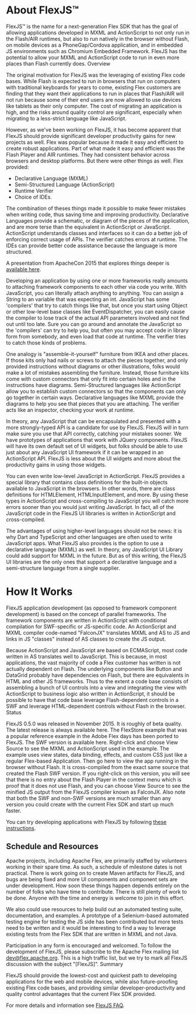 # About FlexJS™

FlexJS™ is the name for a next-generation Flex SDK that has the goal of allowing applications developed in MXML and ActionScript to not only run in the Flash/AIR runtimes, but also to run natively in the browser without Flash, on mobile devices as a PhoneGap/Cordova application, and in embedded JS environments such as Chromium Embedded Framework. FlexJS has the potential to allow your MXML and ActionScript code to run in even more places than Flash currently does.
Overview

The original motivation for FlexJS was the leveraging of existing Flex code bases. While Flash is expected to run in browsers that run on computers with traditional keyboards for years to come, existing Flex customers are finding that they want their applications to run in places that Flash/AIR will not run because some of their end users are now allowed to use devices like tablets as their only computer. The cost of migrating an application is high, and the risks around quality control are significant, especially when migrating to a less-strict language like JavaScript.

However, as we've been working on FlexJS, it has become apparent that FlexJS should provide significant developer productivity gains for new projects as well.  Flex was popular because it made it easy and efficient to create robust applications.  Part of what made it easy and efficient was the Flash Player and AIR runtimes.  They had consistent behavior across browsers and desktop platforms.  But there were other things as well.  Flex provided:

* Declarative Language (MXML)
* Semi-Structured Language (ActionScript)
* Runtime Verifier
* Choice of IDEs.

The combination of theses things made it possible to make fewer mistakes when writing code, thus saving time and improving productivity.  Declarative Languages provide a schematic, or diagram of the pieces of the application, and are more terse than the equivalent in ActionScript or JavaScript.  ActionScript understands classes and interfaces so it can do a better job of enforcing correct usage of APIs.  The verifier catches errors at runtime.  The IDEs can provide better code assistance because the language is more structured.

A presentation from ApacheCon 2015 that explores things deeper is [available here](http://events.linuxfoundation.org/sites/events/files/slides/FlexJS_ApacheCon_2015.pdf).

Developing an application by using one or more frameworks really amounts to attaching framework components to each other via code you write.  With JavaScript, you can literally attach anything to anything.  You can assign a String to an variable that was expecting an int.  JavaScript has some 'compilers' that try to catch things like that, but once you start using Object or other low-level base classes like EventDispatcher, you can easily cause the compiler to lose track of the actual API parameters involved and not find out until too late.  Sure you can go around and annotate the JavaScript so the 'compilers' can try to help you, but often you may accept code in library form from somebody, and even load that code at runtime.  The verifier tries to catch those kinds of problems.

One analogy is "assemble-it-yourself" furniture from IKEA and other places.   If those kits only had nails or screws to attach the pieces together, and only provided instructions without diagrams or other illustrations, folks would make a lot of mistakes assembling the furniture.  Instead, those furniture kits come with custom connectors that only fit into certain holes and in the instructions have diagrams.  Semi-Structured languages like ActionScript allow you to establish custom connectors so that the components can only go together in certain ways.  Declarative languages like MXML provide the diagrams to help you see that pieces that you are attaching.  The verifier acts like an inspector, checking your work at runtime.

In theory, any JavaScript that can be encapsulated and presented with a more strongly-typed API is a candidate for use by FlexJS. FlexJS will in turn make sure you use that API correctly, catching your mistakes sooner.  We have prototypes of applications that work with JQuery components.  FlexJS will have its own default set of UI widgets, but folks should be able to use just about any JavaScript UI framework if it can be wrapped in an ActionScript API.  FlexJS is less about the UI widgets and more about the productivity gains in using those widgets.

You can even write low-level JavaScript in ActionScript.  FlexJS provides a special library that contains class definitions for the built-in objects available to JavaScript in the browsers.  In other words, there are class definitions for HTMLElement, HTMLInputElement, and more.  By using these types in ActionScript and cross-compiling to JavaScript you will catch more errors sooner than you would just writing JavaScript.  In fact, all of the JavaScript code in the FlexJS UI libraries is written in ActionScript and cross-compiled.

The advantages of using higher-level languages should not be news:  it is why Dart and TypeScript and other languages are often used to write JavaScript apps.  What FlexJS also provides is the option to use a declarative language (MXML) as well.  In theory, any JavaScript UI Library could add support for MXML in the future.  But as of this writing, the FlexJS UI libraries are the only ones that support a declarative language and a semi-structure language from a single supplier.

# How It Works

FlexJS application development (as opposed to framework component development) is based on the concept of parallel frameworks. The framework components are written in ActionScript with conditional compilation for SWF-specific or JS-specific code.  An ActionScript and MXML compiler code-named "FalconJX" translates MXML and AS to JS and links in JS "classes" instead of AS classes to create the JS output.

Because ActionScript and JavaScript are based on ECMAScript, most code written in AS translates well to JavaScript. This is because, in most applications, the vast majority of code a Flex customer has written is not actually dependent on Flash. The underlying components like Button and DataGrid probably have dependencies on Flash, but there are equivalents in HTML and other JS frameworks. Thus to the extent a code base consists of assembling a bunch of UI controls into a view and integrating the view with ActionScript to business logic also written in ActionScript, it should be possible to have that code base leverage Flash-dependent controls in a SWF and leverage HTML-dependent controls without Flash in the browser.
Status

FlexJS 0.5.0 was released in November 2015.  It is roughly of beta quality.  The latest release is always available here.  The FlexStore example that was a popular reference example in the Adobe Flex days has been ported to FlexJS.  The SWF version is available here. Right-click and choose View Source to see the MXML and ActionScript used in the example. The example uses view states, data binding, effects, and custom CSS just like a regular Flex-based Application. Then go here to view the app running in the browser without Flash. It is cross-compiled from the exact same source that created the Flash SWF version. If you right-click on this version, you will see that there is no entry about the Flash Player in the context menu which is proof that it does not use Flash, and you can choose View Source to see the minified JS output from the FlexJS compiler known as FalconJX. Also note that both the SWF and non-SWF versions are much smaller than any version you could create with the current Flex SDK and start up much faster.

You can try developing applications with FlexJS by following [these instructions](https://cwiki.apache.org/confluence/display/FLEX/Using+FlexJS+with+Adobe+Flash+Builder).
## Schedule and Resources

Apache projects, including Apache Flex, are primarily staffed by volunteers working in their spare time. As such, a schedule of milestone dates is not practical. There is work going on to create Maven artifacts for FlexJS, and bugs are being fixed and more UI components and component sets are under development.  How soon these things happen depends entirely on the number of folks who have time to contribute. There is still plenty of work to be done. Anyone with the time and energy is welcome to join in this effort.

We also could use resources to help build out an automated testing suite, documentation, and examples. A prototype of a Selenium-based automated testing engine for testing the JS side has been contributed but more tests need to be written and it would be interesting to find a way to leverage existing tests from the Flex SDK that are written in MXML and not Java.

Participation in any form is encouraged and welcomed. To follow the development of FlexJS, please subscribe to the Apache Flex mailing list dev@flex.apache.org. This is a high traffic list, but we try to mark all FlexJS discussion with the subject "[FlexJS]".
Summary

FlexJS should provide the lowest-cost and quickest path to developing applications for the web and mobile devices, while also future-proofing existing Flex code bases, and providing similar developer-productivity and quality control advantages that the current Flex SDK provided.

For more details and information see [FlexJS FAQ](https://cwiki.apache.org/confluence/display/FLEX/FlexJS+FAQ).
